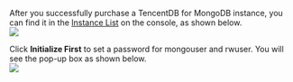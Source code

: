After you successfully purchase a TencentDB for MongoDB instance, you can find it in the [Instance List](https://console.cloud.tencent.com/mongodb) on the console, as shown below.<br>
![](https://main.qcloudimg.com/raw/f1834b79e28165b746af06d82eaa209c.png)

Click **Initialize First** to set a password for mongouser and rwuser. You will see the pop-up box as shown below.<br>
![](https://main.qcloudimg.com/raw/7e7c7d22d8609e180d9309cf3995307b.png)

